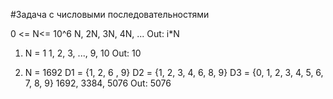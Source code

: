 #Задача с числовыми последовательностями

   0 <= N<= 10^6
   N, 2N, 3N, 4N, ...
   Out: i*N

1. N = 1
   1, 2, 3, ..., 9, 10
   Out: 10

2. N = 1692
   D1 = {1, 2, 6 , 9}
   D2 = {1, 2, 3, 4, 6, 8, 9}
   D3 = {0, 1, 2, 3, 4, 5, 6, 7, 8, 9}
   1692, 3384, 5076
   Out: 5076
